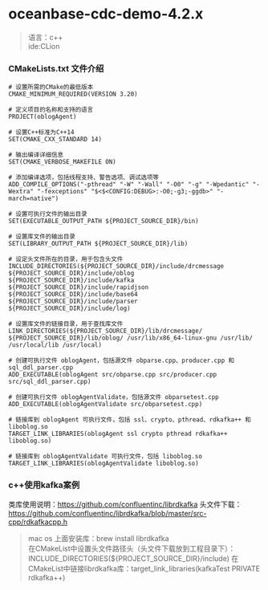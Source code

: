 # oceanbase-cdc-demo-4.2.x

> 语言：c++   
> ide:CLion   

### CMakeLists.txt 文件介绍
``` 
# 设置所需的CMake的最低版本
CMAKE_MINIMUM_REQUIRED(VERSION 3.20)

# 定义项目的名称和支持的语言
PROJECT(oblogAgent)

# 设置C++标准为C++14
SET(CMAKE_CXX_STANDARD 14)

# 输出编译详细信息
SET(CMAKE_VERBOSE_MAKEFILE ON)

# 添加编译选项，包括线程支持、警告选项、调试选项等
ADD_COMPILE_OPTIONS("-pthread" "-W" "-Wall" "-O0" "-g" "-Wpedantic" "-Wextra" "-fexceptions" "$<$<CONFIG:DEBUG>:-O0;-g3;-ggdb>" "-march=native")

# 设置可执行文件的输出目录
SET(EXECUTABLE_OUTPUT_PATH ${PROJECT_SOURCE_DIR}/bin)

# 设置库文件的输出目录
SET(LIBRARY_OUTPUT_PATH ${PROJECT_SOURCE_DIR}/lib)

# 设定头文件所在的目录，用于包含头文件
INCLUDE_DIRECTORIES(${PROJECT_SOURCE_DIR}/include/drcmessage ${PROJECT_SOURCE_DIR}/include/oblog ${PROJECT_SOURCE_DIR}/include/kafka ${PROJECT_SOURCE_DIR}/include/rapidjson ${PROJECT_SOURCE_DIR}/include/base64 ${PROJECT_SOURCE_DIR}/include/parser ${PROJECT_SOURCE_DIR}/include/log)

# 设置库文件的链接目录，用于查找库文件
LINK_DIRECTORIES(${PROJECT_SOURCE_DIR}/lib/drcmessage/ ${PROJECT_SOURCE_DIR}/lib/oblog/ /usr/lib/x86_64-linux-gnu /usr/lib/ /usr/local/lib /usr/local)

# 创建可执行文件 oblogAgent，包括源文件 obparse.cpp、producer.cpp 和 sql_ddl_parser.cpp
ADD_EXECUTABLE(oblogAgent src/obparse.cpp src/producer.cpp src/sql_ddl_parser.cpp)

# 创建可执行文件 oblogAgentValidate，包括源文件 obparsetest.cpp
ADD_EXECUTABLE(oblogAgentValidate src/obparsetest.cpp)

# 链接库到 oblogAgent 可执行文件，包括 ssl、crypto、pthread、rdkafka++ 和 liboblog.so
TARGET_LINK_LIBRARIES(oblogAgent ssl crypto pthread rdkafka++ liboblog.so)

# 链接库到 oblogAgentValidate 可执行文件，包括 liboblog.so
TARGET_LINK_LIBRARIES(oblogAgentValidate liboblog.so)
```

### c++使用kafka案例

类库使用说明：https://github.com/confluentinc/librdkafka
头文件下载：https://github.com/confluentinc/librdkafka/blob/master/src-cpp/rdkafkacpp.h

> mac os 上面安装库：brew install librdkafka   
> 在CMakeList中设置头文件路径头（头文件下载放到工程目录下）：INCLUDE_DIRECTORIES(${PROJECT_SOURCE_DIR}/include) 
> 在CMakeList中链接librdkafka库：target_link_libraries(kafkaTest PRIVATE rdkafka++)
